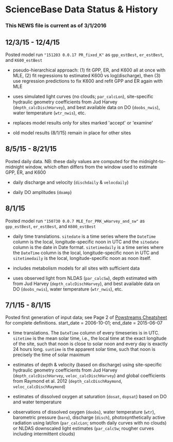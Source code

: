 # ScienceBase Data Status & History

### This NEWS file is current as of 3/1/2016

## 12/3/15 - 12/4/15

Posted model run `"151203 0.0.17 PR_fixed_K"` as `gpp_estBest`, `er_estBest`, and `K600_estBest`

- pseudo-hierarchical approach: (1) fit GPP, ER, and K600 all at once with MLE, (2) fit regressions to estimated K600 vs log(discharge), then (3) use regression predictions to fix K600 and refit GPP and ER again with MLE

- uses simulated light curves (no clouds; `par_calcLon`), site-specific hydraulic geometry coefficients from Jud Harvey (`depth_calcDischHarvey`), and best available data on DO (`doobs_nwis`), water temperature (`wtr_nwis`), etc.

- replaces model results only for sites marked 'accept' or 'examine'

- old model results (8/1/15) remain in place for other sites


## 8/5/15 - 8/21/15

Posted daily data. NB: these daily values are computed for the midnight-to-midnight window, which often differs from the window used to estimate GPP, ER, and K600

- daily discharge and velocity (`dischdaily` & `velocdaily`)

- daily DO amplitudes (`doamp`)


## 8/1/15

Posted model run `"150730 0.0.7 MLE_for_PRK_wHarvey_and_sw"` as `gpp_estBest`, `er_estBest`, and `K600_estBest`

- daily time translations. `sitedate` is a time series where the `DateTime` column is the local, longitude-specific noon in UTC and the `sitedate` column is the date in Date format. `sitetimedaily` is a time series where the `DateTime` column is the local, longitude-specific noon in UTC and `sitetimedaily` is the local, longitude-specific noon as noon itself. 

- includes metabolism models for all sites with sufficient data

- uses observed light from NLDAS (`par_calcSw`), depth estimated with  from Jud Harvey (`depth_calcDischHarvey`), and best available data on DO (`doobs_nwis`), water temperature (`wtr_nwis`), etc.


## 7/1/15 - 8/1/15

Posted first generation of input data; see Page 2 of [Powstreams Cheatsheet](https://drive.google.com/open?id=0B-c5tErcTY2fMlA3OE55NGhjeWc) for complete definitions. start_date = 2006-10-01; end_date = 2015-06-07

- time translations. The `DateTime` column of every timeseries is in UTC. `sitetime` is the mean solar time, i.e., the local time at the exact longitude of the site, such that noon is close to solar noon and every day is exactly 24 hours long. `suntime` is the apparent solar time, such that noon is precisely the time of solar maximum

- estimates of depth & velocity (based on discharge) using site-specific hydraulic geometry coefficients from Jud Harvey (`depth_calcDischHarvey`, `veloc_calcDischHarvey`) and global coefficients from Raymond et al. 2012 (`depth_calcDischRaymond`, `veloc_calcDischRaymond`)

- estimates of dissolved oxygen at saturation (`dosat`, `dopsat`) based on DO and water temperature

- observations of dissolved oxygen (`doobs`), water temperature (`wtr`), barometric pressure (`baro`), discharge (`disch`), photosynthetically active radiation using lat/lon (`par_calcLon`; smooth daily curves with no clouds) or NLDAS downscaled light estimates (`par_calcSw`; rougher curves including intermittent clouds)
